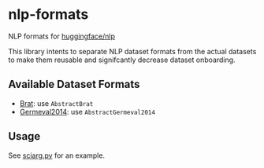 # nlp-formats
NLP formats for [huggingface/nlp](https://github.com/huggingface/nlp)

This library intents to separate NLP dataset formats from the actual datasets to make them reusable and signifcantly decrease dataset onboarding.

## Available Dataset Formats
* [Brat](https://brat.nlplab.org/): use `AbstractBrat`
* [Germeval2014](http://www.lrec-conf.org/proceedings/lrec2014/pdf/276_Paper.pdf): use `AbstractGermeval2014`

## Usage
See [sciarg.py](https://github.com/ArneBinder/nlp/blob/dataset_sciarg/datasets/sciarg/sciarg.py) for an example.
